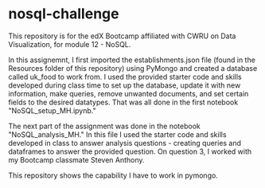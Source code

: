 # nosql-challenge
This repository is for the edX Bootcamp affiliated with CWRU on Data Visualization, for module 12 - NoSQL.

In this assignemnt, I first imported the establishments.json file (found in the Resources folder of this repository) using PyMongo and created a database called uk_food to work from. I used the provided starter code and skills developed during class time to set up the database, update it with new information, make queries, remove unwanted documents, and set certain fields to the desired datatypes. That was all done in the first notebook "NoSQL_setup_MH.ipynb."

The next part of the assignment was done in the notebook "NoSQL_analysis_MH." In this file I used the starter code and skills developed in class to answer analysis questions - creating queries and dataframes to answer the provided question. On question 3, I worked with my Bootcamp classmate Steven Anthony.

This repository shows the capability I have to work in pymongo.